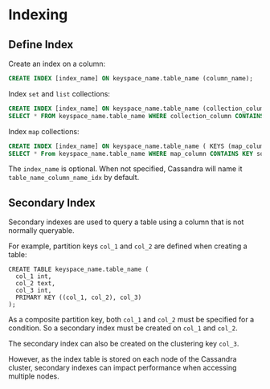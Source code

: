 # Indexing

## Define Index

Create an index on a column:

```sql
CREATE INDEX [index_name] ON keyspace_name.table_name (column_name);
```

Index `set` and `list` collections:

```sql
CREATE INDEX [index_name] ON keyspace_name.table_name (collection_column);
SELECT * FROM keyspace_name.table_name WHERE collection_column CONTAINS some_value;
```

Index `map` collections:

```sql
CREATE INDEX [index_name] ON keyspace_name.table_name ( KEYS (map_column) );
SELECT * From keyspace_name.table_name WHERE map_column CONTAINS KEY some_key;
```

The `index_name` is optional. When not specified, Cassandra will name it `table_name_column_name_idx` by default.

## Secondary Index

Secondary indexes are used to query a table using a column that is not normally queryable.

For example, partition keys `col_1` and `col_2` are defined when creating a table:

```
CREATE TABLE keyspace_name.table_name ( 
  col_1 int, 
  col_2 text, 
  col_3 int,
  PRIMARY KEY ((col_1, col_2), col_3) 
);
```

As a composite partition key, both `col_1` and `col_2` must be specified for a condition. So a secondary index must be created on `col_1` and `col_2`.

The secondary index can also be created on the clustering key `col_3`.

However, as the index table is stored on each node of the Cassandra cluster, secondary indexes can impact performance when accessing multiple nodes.
